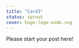 ```yaml
---
title: "Card3"
status: sprout
cover: hugo-logo-wide.svg
---
```


<!-- status: sprout, bloom, mature (completion: sprout < bloom < mature ) -->

Please start your post here!